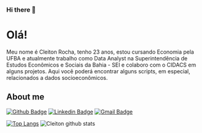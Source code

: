 ### Hi there 👋

# Olá!
  
Meu nome é Cleiton Rocha, tenho 23 anos, estou cursando Economia pela UFBA e atualmente trabalho como Data Analyst na Superintendência de Estudos Econômicos e Sociais da Bahia - SEI e colaboro com o CIDACS em alguns projetos. Aqui você poderá encontrar alguns scripts, em especial, relacionados a dados socioeconômicos. 
 
## About me 
[![Github Badge](https://img.shields.io/badge/-Github-000?style=flat-square&logo=Github&logoColor=white&link=link_do_seu_perfil_no_github)](https://github.com/CleitonOERocha)
[![Linkedin Badge](https://img.shields.io/badge/-LinkedIn-blue?style=flat-square&logo=Linkedin&logoColor=white&link=https://www.linkedin.com/in/cleitonoerocha/)](link_do_seu_perfil_no_linkedin)
[![Gmail Badge](https://img.shields.io/badge/-Gmail-c14438?style=flat-square&logo=Gmail&logoColor=white&link=mailto:seu_email)](mailto:cleitonotavio058@gmail.com)


[![Top Langs](https://github-readme-stats.vercel.app/api/top-langs/?username=CleitonOERocha&langs_count=3&theme=tokyonight&card_width=3)](https://github.com/CleitonOERocha/github-readme-stats)
![Cleiton github stats](https://github-readme-stats.vercel.app/api?username=CleitonOERocha&show_icons=true&theme=tokyonight)

